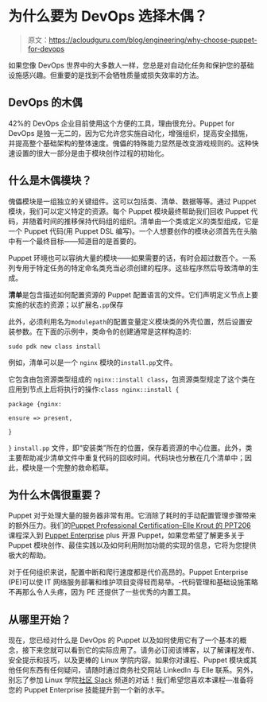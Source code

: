 # 为什么要为 DevOps 选择木偶？

> 原文：<https://acloudguru.com/blog/engineering/why-choose-puppet-for-devops>

如果您像 DevOps 世界中的大多数人一样，您总是对自动化任务和保护您的基础设施感兴趣。但重要的是找到不会牺牲质量或损失效率的方法。

## DevOps 的木偶

42%的 DevOps 企业目前使用这个方便的工具，理由很充分。Puppet for DevOps 是独一无二的，因为它允许您实施自动化，增强组织，提高安全措施，并提高整个基础架构的整体速度。傀儡的特殊能力显然是改变游戏规则的。这种快速设置的很大一部分是由于模块创作过程的初始化。

## **什么是木偶模块？**

傀儡模块是一组独立的关键组件。这可以包括类、清单、数据等等。通过 Puppet 模块，我们可以定义特定的资源。每个 Puppet 模块最终帮助我们回收 Puppet 代码，并随着时间的推移保持代码组的组织。清单由一个类或定义的类型组成，它是一个 Puppet 代码(用 Puppet DSL 编写)。一个人想要创作的模块必须首先在头脑中有一个最终目标——知道目的是首要的。

Puppet 环境也可以容纳大量的模块——如果需要的话，有时会超过数百个。一系列专用于特定任务的特定命名类充当必须创建的程序。这些程序然后导致清单的生成。

**清单**是包含描述如何配置资源的 Puppet 配置语言的文件。它们声明定义节点上要实施的状态的资源；以扩展名`.pp`保存

此外，必须利用名为`modulepath`的配置变量定义模块类的外壳位置，然后设置安装参数。在下面的示例中，类命令的创建通常是这样构造的:

`sudo pdk new class install`

例如，清单可以是一个 `nginx` 模块的`install.pp`文件。

它包含由包资源类型组成的 `nginx::install class`，包资源类型规定了这个类在应用到节点上后将执行的操作:`class nginx::install {`

`package {nginx:`

`ensure => present,`

`}`

`}` `install.pp` 文件，即“安装类”所在的位置，保存着资源的中心位置。此外，类主要帮助减少清单文件中重复代码的回收时间。代码块也分散在几个清单中；因此，模块是一个完整的救命稻草。

## 为什么木偶很重要？

Puppet 对于处理大量的服务器非常有用。它消除了耗时的手动配置管理步骤带来的额外压力。我们的[Puppet Professional Certification–Elle Krout 的 PPT206](https://acloudguru.com/course/puppet-professional-certification-ppt206) 课程深入到 [Puppet Enterprise](https://acloudguru.com/hands-on-labs/installing-puppet-enterprise) plus 开源 Puppet，如果您希望了解更多关于 Puppet 模块创作、最佳实践以及如何利用附加功能的实现的信息，它将为您提供极大的帮助。

对于任何组织来说，配置中断和爬行速度都是代价高昂的。Puppet Enterprise (PE)可以使 IT 网络服务部署和维护项目变得轻而易举。-代码管理和基础设施策略不再那么令人头疼，因为 PE 还提供了一些优秀的内置工具。

## 从哪里开始？

现在，您已经对什么是 DevOps 的 Puppet 以及如何使用它有了一个基本的概念，接下来您就可以看到它的实际应用了。请务必订阅该博客，以了解课程发布、安全提示和技巧，以及更棒的 Linux 学院内容。如果你对课程、Puppet 模块或其他任何东西有任何疑问，请随时通过商务社交网站 LinkedIn 与 Elle 联系。另外，别忘了参加 Linux 学院[社区 Slack](https://linuxacademycommunity.slack.com/) 频道的对话！我们希望您喜欢本课程—准备将您的 Puppet Enterprise 技能提升到一个新的水平。